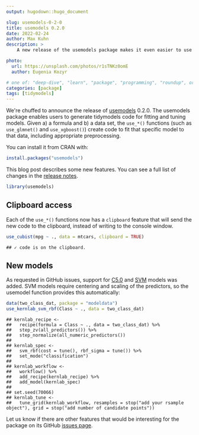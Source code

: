 ```yaml
---
output: hugodown::hugo_document

slug: usemodels-0-2-0
title: usemodels 0.2.0
date: 2022-02-24
author: Max Kuhn
description: >
    A new release of the usemodels package makes it even easier to use tidymodels.

photo:
  url: https://unsplash.com/photos/r1sTNKz0omE
  author: Eugenia Kozyr

# one of: "deep-dive", "learn", "package", "programming", "roundup", or "other"
categories: [package] 
tags: [tidymodels]
---
```


<!--
TODO:
* [ ] Look over / edit the post's title in the yaml
* [ ] Edit (or delete) the description; note this appears in the Twitter card
* [ ] Pick category and tags (see existing with `hugodown::tidy_show_meta()`)
* [ ] Find photo & update yaml metadata
* [ ] Create `thumbnail-sq.jpg`; height and width should be equal
* [ ] Create `thumbnail-wd.jpg`; width should be >5x height
* [ ] `hugodown::use_tidy_thumbnails()`
* [ ] Add intro sentence, e.g. the standard tagline for the package
* [ ] `usethis::use_tidy_thanks()`
-->

We're chuffed to announce the release of [usemodels](https://usemodels.tidymodels.org/) 0.2.0. The usemodels package enables users to generate tidymodels code for fitting and tuning models. Given a) a formula and b) a data set, the `use_*()` functions (such as `use_glmnet()` and `use_xgboost()`) create code to fit that specific model to that data, including appropriate preprocessing. 

You can install it from CRAN with:


```r
install.packages("usemodels")
```

This blog post describes some new features. You can see a full list of changes in the [release notes](https://usemodels.tidymodels.org/news/index.html).


```r
library(usemodels)
```

## Clipboard access

Each of the `use_*()` functions now has a `clipboard` feature that will send the new code to the clipboard, instead of writing to the console window. 


```r
use_cubist(mpg ~ ., data = mtcars, clipboard = TRUE)
```

```
## ✓ code is on the clipboard.
```

## New models

As requested in GitHub issues, support for [C5.0](https://www.rulequest.com/see5-unix.html) and [SVM](https://en.wikipedia.org/wiki/Support-vector_machine) models was added. SVM models require centering and scaling of the predictors, so the usemodel function provides this automatically: 


```r
data(two_class_dat, package = "modeldata")
use_kernlab_svm_rbf(Class ~ ., data = two_class_dat)
```

```
## kernlab_recipe <- 
##   recipe(formula = Class ~ ., data = two_class_dat) %>% 
##   step_zv(all_predictors()) %>% 
##   step_normalize(all_numeric_predictors()) 
## 
## kernlab_spec <- 
##   svm_rbf(cost = tune(), rbf_sigma = tune()) %>% 
##   set_mode("classification") 
## 
## kernlab_workflow <- 
##   workflow() %>% 
##   add_recipe(kernlab_recipe) %>% 
##   add_model(kernlab_spec) 
## 
## set.seed(70066)
## kernlab_tune <-
##   tune_grid(kernlab_workflow, resamples = stop("add your rsample object"), grid = stop("add number of candidate points"))
```

Let us know if there are other features that would be interesting for the package on its GitHub [issues page](https://github.com/tidymodels/usemodels/issues).

